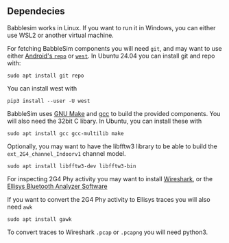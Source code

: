 ## Dependecies

Babblesim works in Linux. If you want to run it in Windows, you can either use WSL2 or another virtual machine.

For fetching BabbleSim components you will need `git`, and may want to use either [Android's `repo`](https://source.android.com/setup/build/downloading#installing-repo) or [`west`](https://docs.zephyrproject.org/latest/develop/west/install.html).
In Ubuntu 24.04 you can install git and repo with:

```
sudo apt install git repo
```
You can install west with
```
pip3 install --user -U west
```

BabbleSim uses [GNU Make](https://www.gnu.org/software/make/) and [gcc](https://gcc.gnu.org/) to build the provided components.
You will also need the 32bit C libary. In Ubuntu, you can install these with
```
sudo apt install gcc gcc-multilib make
```

Optionally, you may want to have the libfftw3 library to be able to build the `ext_2G4_channel_Indoorv1` channel model.
```
sudo apt install libfftw3-dev libfftw3-bin
```

For inspecting 2G4 Phy activity you may want to install [Wireshark](https://www.wireshark.org/), or the
[Ellisys Bluetooth Analyzer Software](https://www.ellisys.com/support/download.php)

If you want to convert the 2G4 Phy activity to Ellisys traces you will also need `awk`
```
sudo apt install gawk
```
To convert traces to Wireshark `.pcap` or `.pcapng` you will need python3.